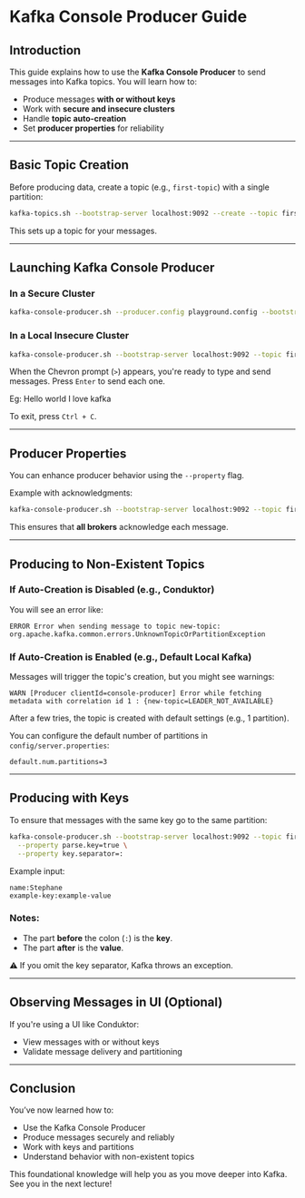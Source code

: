 # Kafka Console Producer Guide

## **Introduction**

This guide explains how to use the **Kafka Console Producer** to send messages into Kafka topics. You will learn how to:

- Produce messages **with or without keys**
- Work with **secure and insecure clusters**
- Handle **topic auto-creation**
- Set **producer properties** for reliability

---

## **Basic Topic Creation**

Before producing data, create a topic (e.g., `first-topic`) with a single partition:

```sh
kafka-topics.sh --bootstrap-server localhost:9092 --create --topic first-topic --partitions 1 --replication-factor 1
```

This sets up a topic for your messages.

---

## **Launching Kafka Console Producer**

### **In a Secure Cluster**

```sh
kafka-console-producer.sh --producer.config playground.config --bootstrap-server <broker> --topic first-topic
```

### **In a Local Insecure Cluster**

```sh
kafka-console-producer.sh --bootstrap-server localhost:9092 --topic first-topic
```

When the Chevron prompt (`>`) appears, you're ready to type and send messages. Press `Enter` to send each one.

Eg:
Hello world
I love kafka

To exit, press `Ctrl + C`.

---

## **Producer Properties**

You can enhance producer behavior using the `--property` flag.

Example with acknowledgments:

```sh
kafka-console-producer.sh --bootstrap-server localhost:9092 --topic first-topic --property acks=all
```

This ensures that **all brokers** acknowledge each message.

---

## **Producing to Non-Existent Topics**

### **If Auto-Creation is Disabled (e.g., Conduktor)**

You will see an error like:

```
ERROR Error when sending message to topic new-topic: org.apache.kafka.common.errors.UnknownTopicOrPartitionException
```

### **If Auto-Creation is Enabled (e.g., Default Local Kafka)**

Messages will trigger the topic's creation, but you might see warnings:

```
WARN [Producer clientId=console-producer] Error while fetching metadata with correlation id 1 : {new-topic=LEADER_NOT_AVAILABLE}
```

After a few tries, the topic is created with default settings (e.g., 1 partition).

You can configure the default number of partitions in `config/server.properties`:

```properties
default.num.partitions=3
```

---

## **Producing with Keys**

To ensure that messages with the same key go to the same partition:

```sh
kafka-console-producer.sh --bootstrap-server localhost:9092 --topic first-topic \
  --property parse.key=true \
  --property key.separator=:
```

Example input:

```
name:Stephane
example-key:example-value
```

### Notes:

- The part **before** the colon (`:`) is the **key**.
- The part **after** is the **value**.

⚠️ If you omit the key separator, Kafka throws an exception.

---

## **Observing Messages in UI (Optional)**

If you're using a UI like Conduktor:

- View messages with or without keys
- Validate message delivery and partitioning

---

## **Conclusion**

You’ve now learned how to:

- Use the Kafka Console Producer
- Produce messages securely and reliably
- Work with keys and partitions
- Understand behavior with non-existent topics

This foundational knowledge will help you as you move deeper into Kafka. See you in the next lecture!
